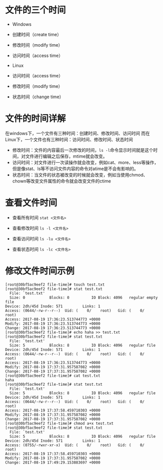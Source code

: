 # 文件的三个时间
- Windows
- 创建时间（create time）
- 修改时间（modify time）
- 访问时间（access time）

- Linux
- 访问时间（access time）
- 修改时间（modify time）
- 状态时间（change time）


# 文件的时间详解
在windows下，一个文件有三种时间：创建时间、修改时间、访问时间
而在Linux下，一个文件也有三种时间：访问时间、修改时间、状态时间

- 修改时间：文件的内容最后一次修改的时间，`ls -l`命令显示时间就是这个时间，对文件进行编辑之后保存，mtime就会改变。
- 访问时间：对文件进行一次读操作就会改变，例如cat、more、less等操作，但是像stat、ls等不访问文件内容的命令对atime是不会有影响的。
- 状态时间：当文件的状态被改变的时候就会改变，例如当使用chmod、chown等改变文件属性的命令就会改变文件的ctime


# 查看文件时间
- 查看所有时间
`stat <文件名>`

- 查看修改时间
`ls -l <文件名>`

- 查看访问时间
`ls -lu <文件名>`

- 查看状态时间
`ls -lc <文件名>`


# 修改文件时间示例
```
[root@30bf5ac9eef2 file-time]# touch test.txt
[root@30bf5ac9eef2 file-time]# stat test.txt
  File: `test.txt'
  Size: 0         	Blocks: 0          IO Block: 4096   regular empty file
Device: 2dh/45d	Inode: 571         Links: 1
Access: (0644/-rw-r--r--)  Uid: (    0/    root)   Gid: (    0/    root)
Access: 2017-08-19 17:36:23.513744773 +0000
Modify: 2017-08-19 17:36:23.513744773 +0000
Change: 2017-08-19 17:36:23.513744773 +0000
[root@30bf5ac9eef2 file-time]# echo haha >> test.txt
[root@30bf5ac9eef2 file-time]# stat test.txt
  File: `test.txt'
  Size: 5         	Blocks: 8          IO Block: 4096   regular file
Device: 2dh/45d	Inode: 571         Links: 1
Access: (0644/-rw-r--r--)  Uid: (    0/    root)   Gid: (    0/    root)
Access: 2017-08-19 17:36:23.513744773 +0000
Modify: 2017-08-19 17:37:31.957587082 +0000
Change: 2017-08-19 17:37:31.957587082 +0000
[root@30bf5ac9eef2 file-time]# cat test.txt
haha
[root@30bf5ac9eef2 file-time]# stat test.txt
  File: `test.txt'
  Size: 5         	Blocks: 8          IO Block: 4096   regular file
Device: 2dh/45d	Inode: 571         Links: 1
Access: (0644/-rw-r--r--)  Uid: (    0/    root)   Gid: (    0/    root)
Access: 2017-08-19 17:37:58.459710303 +0000
Modify: 2017-08-19 17:37:31.957587082 +0000
Change: 2017-08-19 17:37:31.957587082 +0000
[root@30bf5ac9eef2 file-time]# chmod a+x test.txt
[root@30bf5ac9eef2 file-time]# stat test.txt
  File: `test.txt'
  Size: 5         	Blocks: 8          IO Block: 4096   regular file
Device: 2dh/45d	Inode: 571         Links: 1
Access: (0755/-rwxr-xr-x)  Uid: (    0/    root)   Gid: (    0/    root)
Access: 2017-08-19 17:37:58.459710303 +0000
Modify: 2017-08-19 17:37:31.957587082 +0000
Change: 2017-08-19 17:49:29.153883697 +0000
```